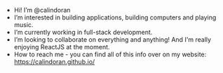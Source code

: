 - Hi! I’m @calindoran
- I’m interested in building applications, building computers and playing music.
- I’m currently working in full-stack development.
- I’m looking to collaborate on everything and anything! And I'm really enjoying ReactJS at the moment.
- How to reach me - you can find all of this info over on my website: https://calindoran.github.io/
